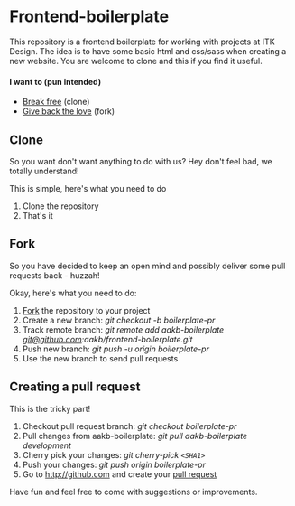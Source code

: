 Frontend-boilerplate
==========

This repository is a frontend boilerplate for working with projects at ITK Design. The idea is to have some basic html and css/sass when creating a new website. You are welcome to clone and this if you find it useful.

#### I want to (pun intended)
- [Break free](#clone) (clone)
- [Give back the love](#fork) (fork)


<a name="clone"></a>
Clone
----------

So you want don't want anything to do with us? Hey don't feel bad, we totally understand!

This is simple, here's what you need to do

1. Clone the repository
2. That's it

<a name="fork"></a>
Fork
----------

So you have decided to keep an open mind and possibly deliver some pull requests back - huzzah!

Okay, here's what you need to do:

1. [Fork](fork) the repository to your project
2. Create a new branch: _git checkout -b boilerplate-pr_
3. Track remote branch: _git remote add aakb-boilerplate git@github.com:aakb/frontend-boilerplate.git_
4. Push new branch: _git push -u origin boilerplate-pr_
5. Use the new branch to send pull requests

<a name="pull-request"></a>
Creating a pull request
----------

This is the tricky part!

1. Checkout pull request branch: _git checkout boilerplate-pr_
2. Pull changes from aakb-boilerplate: _git pull aakb-boilerplate development_
3. Cherry pick your changes: _git cherry-pick `<SHA1>`_
4. Push your changes: _git push origin boilerplate-pr_
5. Go to http://github.com and create your [pull request](https://help.github.com/articles/creating-a-pull-request)

Have fun and feel free to come with suggestions or improvements.
